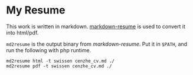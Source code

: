 # My Resume

This work is written in markdown. [markdown-resume](https://github.com/there4/markdown-resume) is used to convert it into html/pdf.

`md2resume` is the output binary from *markdown-resume*. Put it in `$PATH`, and run the following with php runtime.

``` shell
md2resume html -t swissen cenzhe_cv.md ./
md2resume pdf -t swissen cenzhe_cv.md ./
```

